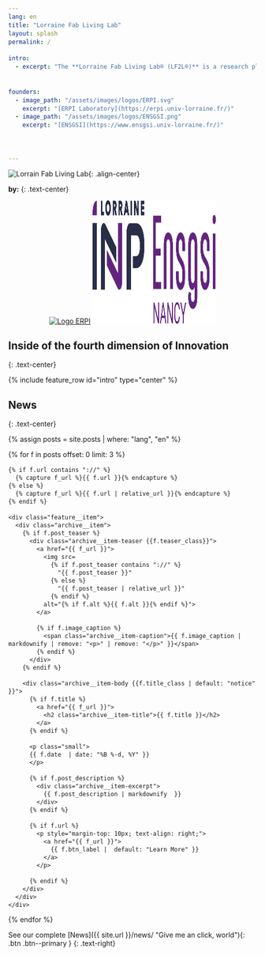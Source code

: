 ```yaml
---
lang: en
title: "Lorraine Fab Living Lab"
layout: splash
permalink: /

intro:
  - excerpt: "The **Lorraine Fab Living Lab® (LF2L®)** is a research platform of the ERPI Laboratory dedicated to the prospective assessment of innovative usages. It supports the creation and achievement of results through an established process based on the usage paradigm  bringing together in the same space complementary advanced tools.  The originality of the LF2L® is to be able to welcome, support and associate different communities (citizen users, entrepreneurs, researchers, etc.) using a conceptual  framework of LF2L taking into consideration the 2D (concept), 3D (object), 4D (evolution scenarios) approaches involving the different type of stakeholders in order to have a foresight usage evaluation of a new concept, technology or project. This approach is useful to accelerate the deployment of industrial or urban demonstrators."


founders:
  - image_path: "/assets/images/logos/ERPI.svg"
    excerpt: "[ERPI Laboratory](https://erpi.univ-lorraine.fr/)"    
  - image_path: "/assets/images/logos/ENSGSI.png"    
    excerpt: "[ENSGSI](https://www.ensgsi.univ-lorraine.fr/)"



---
```


![Lorrain Fab Living Lab](/assets/images/1-home/presentation/Logo-LF2L.jpg){: .align-center}


**by:**
{: .text-center}



<center><a href="https://erpi.univ-lorraine.fr/"><img src="/assets/images/2-concept/partners-chartes/ERPI.jpg" height="250" width="250" title="ERPI Laboratory" alt="Logo ERPI"></a>
<a href="https://www.ensgsi.univ-lorraine.fr/"><img src="/assets/images/logos/ENSGSI.png" height="250" width="250" title="ENSGSI" alt="Logo ENSGSI"></a></center>





## Inside of the fourth dimension of Innovation
{: .text-center}

{% include feature_row id="intro" type="center" %}


## News
{: .text-center}

{% assign posts = site.posts | where: "lang", "en"  %}

<div class="feature__wrapper">

{% for f in posts offset: 0 limit: 3 %}


<!-- * {{ f.date  | date: "%B %-d, %Y" }}: [{{f.title}}]({{f.url}}) -->

    {% if f.url contains "://" %}
      {% capture f_url %}{{ f.url }}{% endcapture %}
    {% else %}
      {% capture f_url %}{{ f.url | relative_url }}{% endcapture %}
    {% endif %}

    <div class="feature__item">
      <div class="archive__item">
        {% if f.post_teaser %}
          <div class="archive__item-teaser {{f.teaser_class}}">
            <a href="{{ f_url }}">
              <img src=
                {% if f.post_teaser contains "://" %}
                  "{{ f.post_teaser }}"
                {% else %}
                  "{{ f.post_teaser | relative_url }}"
                {% endif %}
              alt="{% if f.alt %}{{ f.alt }}{% endif %}">
            </a>

            {% if f.image_caption %}
              <span class="archive__item-caption">{{ f.image_caption | markdownify | remove: "<p>" | remove: "</p>" }}</span>
            {% endif %}
          </div>
        {% endif %}

        <div class="archive__item-body {{f.title_class | default: "notice" }}">
          {% if f.title %}
            <a href="{{ f_url }}">
              <h2 class="archive__item-title">{{ f.title }}</h2>
            </a>            
          {% endif %}

          <p class="small">
          {{ f.date  | date: "%B %-d, %Y" }}
          </p>

          {% if f.post_description %}
            <div class="archive__item-excerpt">
              {{ f.post_description | markdownify  }}
            </div>
          {% endif %}

          {% if f.url %}
            <p style="margin-top: 10px; text-align: right;">
              <a href="{{ f_url }}">
                {{ f.btn_label |  default: "Learn More" }}
              </a>
            </p>

          {% endif %}
        </div>
      </div>
    </div>
  {% endfor %}

</div>

See our complete
[News]({{ site.url }}/news/ "Give me an click, world"){: .btn .btn--primary }
{: .text-right}



